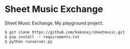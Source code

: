 # Sheet Music Exchange
Sheet Music Exchange. My playground project.

```bash
$ git clone https://github.com/hakonaj/sheetmusic.git
$ pip install -r requirements.txt
$ python runserver.py
```
